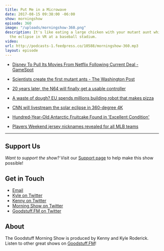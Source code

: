 ```yaml
---
title: Put Me in a Microwave
date: 2017-08-15 09:38:00 -06:00
show: morningshow
episode: 360
image: "/uploads/morningshow-360.png"
description: It's like eating a large chicken with your mutant aunt while watching
  the eclipse in VR at a baseball stadium.
video: 
url: http://podcasts-1.feedpress.co/10588/morningshow-360.mp3
layout: episode
---
```


* [Disney To Pull Its Movies From Netflix Following Current Deal - GameSpot](https://www.gamespot.com/articles/disney-to-pull-its-movies-from-netflix-following-c/1100-6452383/)

* [Scientists create the first mutant ants - The Washington Post](https://www.washingtonpost.com/news/speaking-of-science/wp/2017/08/10/scientists-create-the-first-mutant-ants/?utm_term=.190b469f6285)

* [20 years later, the N64 will finally get a usable controller](http://mashable.com/2017/08/10/n64-controller-kickstarter/#GLVfok3YRsqu)

* [A waste of dough? EU spends millions building robot that makes pizza](http://www.telegraph.co.uk/news/2017/08/11/waste-dough-eu-spends-millions-robot-makes-pizza/)

* [CNN will livestream the solar eclipse in 360-degree 4K](https://www.engadget.com/2017/08/14/cnn-solar-eclipse-360-degree-4k-livestream/)

* [Hundred-Year-Old Antarctic Fruitcake Found in 'Excellent Condition'](http://gizmodo.com/hundred-year-old-antarctic-fruitcake-found-in-excellent-1797718218)

* [Players Weekend jersey nicknames revealed for all MLB teams](https://www.si.com/mlb/2017/08/09/players-weekend-jersey-nicknames-mlb-teams)

---

## Support Us
*Want to support the show?* Visit our [Support page](https://goodstuff.fm/support) to help make this show possible!

## Get in Touch
* [Email](mailto:kyle@goodstuff.fm)
* [Kyle on Twitter](http://twitter.com/dogburps)
* [Kenny on Twitter](http://twitter.com/kennyaroderick)
* [Morning Show on Twitter](http://twitter.com/morningshowam)
* [Goodstuff.FM on Twitter](http://twitter.com/goodstufffm)

## About
The Goodstuff Morning Show is produced by Kenny and Kyle Roderick. Listen to other great shows on [Goodstuff.FM](http://goodstuff.fm/shows)!